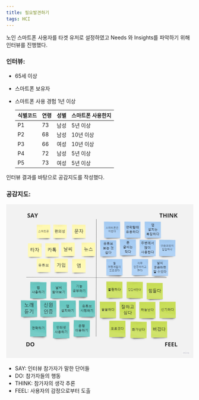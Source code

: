 ```yaml
---
title: 필요발견하기
tags: HCI
---
```






노인 스마트폰 사용자를 타겟 유저로 설정하였고 Needs 와 Insights를 파악하기 위해 인터뷰를 진행했다.

### 인터뷰:

- 65세 이상 

- 스마트폰 보유자

- 스마트폰 사용 경험 1년 이상

  | 식별코드 | 연령 | 성별 | 스마트폰 사용한지 |
  | -------- | ---- | ---- | ----------------- |
  | P1       | 73   | 남성 | 5년  이상         |
  | P2       | 68   | 남성 | 10년  이상        |
  | P3       | 66   | 여성 | 10년  이상        |
  | P4       | 72   | 남성 | 5년  이상         |
  | P5       | 73   | 여성 | 5년  이상         |



인터뷰 결과를 바탕으로 공감지도를 작성했다.

### 공감지도:

![Empathy_Map](..\assets\images\2023-11-28-emphatize\Empathy_Map.jpg)

- SAY: 인터뷰 참가자가 말한 단어들
- DO: 참가자들의 행동
- THINK: 참가자의 생각 추론
- FEEL: 사용자의 감정으로부터 도출
